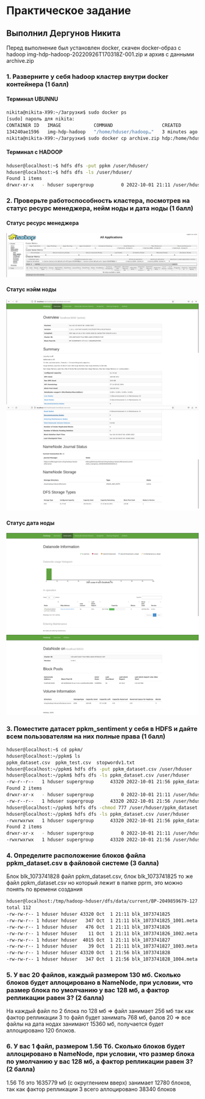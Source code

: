 # Практическое задание
## Выполнил Дергунов Никита
Перед выполнение был установлен docker, скачен  docker-образ с hadoop img-hdp-hadoop-20220926T170318Z-001.zip и архив с данными archive.zip
### 1. Разверните у себя hadoop кластер внутри docker контейнера (1 балл) ###
#### Терминал UBUNNU ####
```sh
nikita@nikita-X99:~/Загрузки$ sudo docker ps
[sudo] пароль для nikita: 
CONTAINER ID   IMAGE            COMMAND                  CREATED         STATUS         PORTS                                                                                                                                                                                                                                                                                                                                                                                                                                                                                                          NAMES
134240ae1596   img-hdp-hadoop   "/home/hduser/hadoop…"   3 minutes ago   Up 3 minutes   0.0.0.0:4040->4040/tcp, :::4040->4040/tcp, 22/tcp, 8020/tcp, 8030-8033/tcp, 0.0.0.0:4044->4044/tcp, :::4044->4044/tcp, 8040/tcp, 0.0.0.0:8042->8042/tcp, :::8042->8042/tcp, 0.0.0.0:8088->8088/tcp, :::8088->8088/tcp, 8080/tcp, 9000/tcp, 9864/tcp, 9870/tcp, 10000/tcp, 10020/tcp, 19888/tcp, 50010/tcp, 0.0.0.0:8888->8888/tcp, :::8888->8888/tcp, 0.0.0.0:50070->50070/tcp, :::50070->50070/tcp, 0.0.0.0:50075->50075/tcp, :::50075->50075/tcp, 50020/tcp, 0.0.0.0:50090->50090/tcp, :::50090->50090/tcp   hdp
nikita@nikita-X99:~/Загрузки$ sudo docker cp archive.zip hdp:/home/hduser/
````
#### Терминал с HADOOP #####
```sh
hduser@localhost:~$ hdfs dfs -put ppkm /user/hduser/
hduser@localhost:~$ hdfs dfs -ls /user/hduser/
Found 1 items
drwxr-xr-x   - hduser supergroup          0 2022-10-01 21:11 /user/hduser/ppkm
```
### 2. Проверьте работоспособность кластера, посмотрев на статус ресурс менеджера, нейм ноды и дата ноды (1 балл) ###
#### Статус ресурс менеджера ####
![resource_manager.png](images/resource_manager.png)
#### Статус нэйм ноды ####
![name_node_status.png](images/name_node_status.png)
![name_node_status_2.png](images/name_node_status_2.png)
#### Статус дата ноды ####
![data_node_status.png](images/data_node_status.png)
![data_node_status_2.png](images/data_node_status_2.png)

### 3. Поместите датасет ppkm_sentiment у себя в HDFS и дайте всем пользователям на них полные права (1 балл) ###
```sh
hduser@localhost:~$ cd ppkm/
hduser@localhost:~/ppkm$ ls      
ppkm_dataset.csv  ppkm_test.csv  stopwordv1.txt
hduser@localhost:~/ppkm$ hdfs dfs -put ppkm_dataset.csv /user/hduser
hduser@localhost:~/ppkm$ hdfs dfs -ls ppkm_dataset.csv /user/hduser
-rw-r--r--   1 hduser supergroup      43320 2022-10-01 21:56 ppkm_dataset.csv
Found 2 items
drwxr-xr-x   - hduser supergroup          0 2022-10-01 21:11 /user/hduser/ppkm
-rw-r--r--   1 hduser supergroup      43320 2022-10-01 21:56 /user/hduser/ppkm_dataset.csv
hduser@localhost:~/ppkm$ hdfs dfs -chmod 777 /user/hduser/ppkm_dataset.csv
hduser@localhost:~/ppkm$ hdfs dfs -ls ppkm_dataset.csv /user/hduser
-rwxrwxrwx   1 hduser supergroup      43320 2022-10-01 21:56 ppkm_dataset.csv
Found 2 items
drwxr-xr-x   - hduser supergroup          0 2022-10-01 21:11 /user/hduser/ppkm
-rwxrwxrwx   1 hduser supergroup      43320 2022-10-01 21:56 /user/hduser/ppkm_dataset.csv
```
### 4. Определите расположение блоков файла ppkm_dataset.csv в файловой системе (3 балла) ###
Блок blk_1073741828 файл ppkm_dataset.csv, блок blk_1073741825 то же файл ppkm_dataset.csv но который лежит в папке pprm,
это можно понять по времени создания
```sh
hduser@localhost:/tmp/hadoop-hduser/dfs/data/current/BP-2049859679-127.0.0.1-1664658453998/current/finalized/subdir0/subdir0$ ls -l
total 112
-rw-rw-r-- 1 hduser hduser 43320 Oct  1 21:11 blk_1073741825
-rw-rw-r-- 1 hduser hduser   347 Oct  1 21:11 blk_1073741825_1001.meta
-rw-rw-r-- 1 hduser hduser   476 Oct  1 21:11 blk_1073741826
-rw-rw-r-- 1 hduser hduser    11 Oct  1 21:11 blk_1073741826_1002.meta
-rw-rw-r-- 1 hduser hduser  4015 Oct  1 21:11 blk_1073741827
-rw-rw-r-- 1 hduser hduser    39 Oct  1 21:11 blk_1073741827_1003.meta
-rw-rw-r-- 1 hduser hduser 43320 Oct  1 21:56 blk_1073741828
-rw-rw-r-- 1 hduser hduser   347 Oct  1 21:56 blk_1073741828_1004.meta
```
### 5. У вас 20 файлов, каждый размером 130 мб. Сколько блоков будет аллоцировано в NameNode, при условии, что размер блока по умолчанию у вас 128 мб, а фактор репликации равен 3? (2 балла) ###
На каждый файл по 2 блока по 128 мб => файл занимает 256 мб так как фактор репликации 3 то файл будет занимать 768 мб,
фалов 20 => все файлы на дата нодах занимают 15360 мб, получается будет аллоцировано 120 блоков. 
### 6. У вас 1 файл, размером 1.56 Тб. Сколько блоков будет аллоцировано в NameNode, при условии, что размер блока по умолчанию у вас 128 мб, а фактор репликации равен 3? (2 балла) ###
1.56 Тб это 1635779 мб (с округлением вверх) занимает 12780 блоков, так как фактор репликации 3 
всего аллоцировано 38340 блоков
